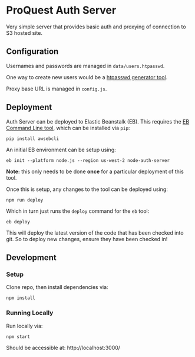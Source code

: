 
# ProQuest Auth Server

Very simple server that provides basic auth and proxying of connection to S3 hosted site.

## Configuration

Usernames and passwords are managed in `data/users.htpasswd`.

One way to create new users would be a [htpasswd generator tool](http://www.htaccesstools.com/htpasswd-generator/).

Proxy base URL is managed in `config.js`.


## Deployment

Auth Server can be deployed to Elastic Beanstalk (EB). This requires the [EB Command Line tool](http://docs.aws.amazon.com/elasticbeanstalk/latest/dg/eb-cli3.html), which can be installed via `pip`:

```
pip install awsebcli
```

An initial EB environment can be setup using:

```
eb init --platform node.js --region us-west-2 node-auth-server
```

**Note:** this only needs to be done **once** for a particular deployment of this tool.

Once this is setup, any changes to the tool can be deployed using:

```
npm run deploy
```

Which in turn just runs the `deploy` command for the `eb` tool:

```
eb deploy
```

This will deploy the latest version of the code that has been checked into git.
So to deploy new changes, ensure they have been checked in!

## Development

### Setup

Clone repo, then install dependencies via:

```
npm install
```

### Running Locally

Run locally via:

```
npm start
```

Should be accessible at: http://localhost:3000/
